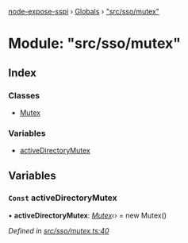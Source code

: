 [node-expose-sspi](../README.md) › [Globals](../globals.md) › ["src/sso/mutex"](_src_sso_mutex_.md)

# Module: "src/sso/mutex"

## Index

### Classes

* [Mutex](../classes/_src_sso_mutex_.mutex.md)

### Variables

* [activeDirectoryMutex](_src_sso_mutex_.md#const-activedirectorymutex)

## Variables

### `Const` activeDirectoryMutex

• **activeDirectoryMutex**: *[Mutex](../classes/_src_sso_mutex_.mutex.md)‹›* = new Mutex()

*Defined in [src/sso/mutex.ts:40](https://github.com/jlguenego/node-expose-sspi/blob/c6cfc34/src/sso/mutex.ts#L40)*
